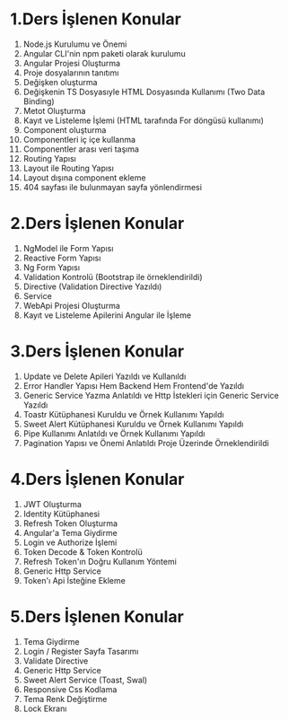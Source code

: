 # 1.Ders İşlenen Konular
1) Node.js Kurulumu ve Önemi
2) Angular CLI'nin npm paketi olarak kurulumu
3) Angular Projesi Oluşturma
4) Proje dosyalarının tanıtımı
5) Değişken oluşturma
6) Değişkenin TS Dosyasıyle HTML Dosyasında Kullanımı (Two Data Binding)
7) Metot Oluşturma
8) Kayıt ve Listeleme İşlemi (HTML tarafında For döngüsü kullanımı)
9) Component oluşturma
10) Componentleri iç içe kullanma
11) Componentler arası veri taşıma
12) Routing Yapısı
13) Layout ile Routing Yapısı
14) Layout dışına component ekleme
15) 404 sayfası ile bulunmayan sayfa yönlendirmesi

# 2.Ders İşlenen Konular
1) NgModel ile Form Yapısı
2) Reactive Form Yapısı
3) Ng Form Yapısı
4) Validation Kontrolü (Bootstrap ile örneklendirildi)
5) Directive (Validation Directive Yazıldı)
6) Service
7) WebApi Projesi Oluşturma
8) Kayıt ve Listeleme Apilerini Angular ile İşleme

# 3.Ders İşlenen Konular
1) Update ve Delete Apileri Yazıldı ve Kullanıldı
2) Error Handler Yapısı Hem Backend Hem Frontend'de Yazıldı
3) Generic Service Yazma Anlatıldı ve Http İstekleri için Generic Service Yazıldı
4) Toastr Kütüphanesi Kuruldu ve Örnek Kullanımı Yapıldı
5) Sweet Alert Kütüphanesi Kuruldu ve Örnek Kullanımı Yapıldı
6) Pipe Kullanımı Anlatıldı ve Örnek Kullanımı Yapıldı
7) Pagination Yapısı ve Önemi Anlatıldı Proje Üzerinde Örneklendirildi

# 4.Ders İşlenen Konular
1) JWT Oluşturma
2) Identity Kütüphanesi
3) Refresh Token Oluşturma
4) Angular'a Tema Giydirme
5) Login ve Authorize İşlemi
6) Token Decode & Token Kontrolü
7) Refresh Token'ın Doğru Kullanım Yöntemi
8) Generic Http Service
9) Token'ı Api İsteğine Ekleme

# 5.Ders İşlenen Konular
1) Tema Giydirme
2) Login / Register Sayfa Tasarımı
3) Validate Directive
4) Generic Http Service
5) Sweet Alert Service (Toast, Swal)
6) Responsive Css Kodlama
7) Tema Renk Değiştirme
8) Lock Ekranı


